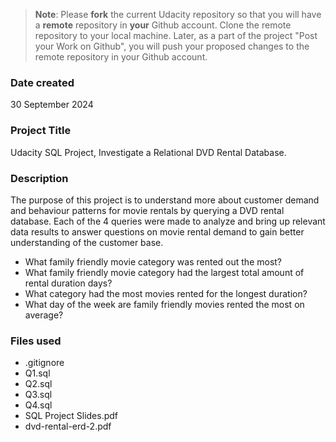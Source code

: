 >**Note**: Please **fork** the current Udacity repository so that you will have a **remote** repository in **your** Github account. Clone the remote repository to your local machine. Later, as a part of the project "Post your Work on Github", you will push your proposed changes to the remote repository in your Github account.

### Date created
30 September 2024

### Project Title
Udacity SQL Project, Investigate a Relational DVD Rental Database. 

### Description
The purpose of this project is to understand more about customer demand and behaviour patterns for movie rentals by querying a DVD rental database. Each of the 4 queries were made to analyze and bring up relevant data results to answer questions on movie rental demand to gain better understanding of the customer base. 
 - What family friendly movie category was rented out the most?
 - What family friendly movie category had the largest total amount of rental duration days?
 - What category had the most movies rented for the longest duration?
 - What day of the week are family friendly movies rented the most on average?

### Files used
- .gitignore
- Q1.sql
- Q2.sql
- Q3.sql
- Q4.sql
- SQL Project Slides.pdf
- dvd-rental-erd-2.pdf